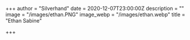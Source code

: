 +++
author = "Silverhand"
date = 2020-12-07T23:00:00Z
description = ""
image = "/images/ethan.PNG"
image_webp = "/images/ethan.webp"
title = "Ethan Sabine"

+++

